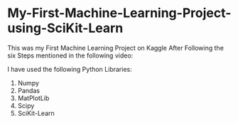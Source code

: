 # My-First-Machine-Learning-Project-using-SciKit-Learn
This was my First Machine Learning Project on Kaggle After Following the six Steps mentioned in the following video: 


I have used the following Python Libraries:
1. Numpy
2. Pandas
3. MatPlotLib
4. Scipy
5. SciKit-Learn
